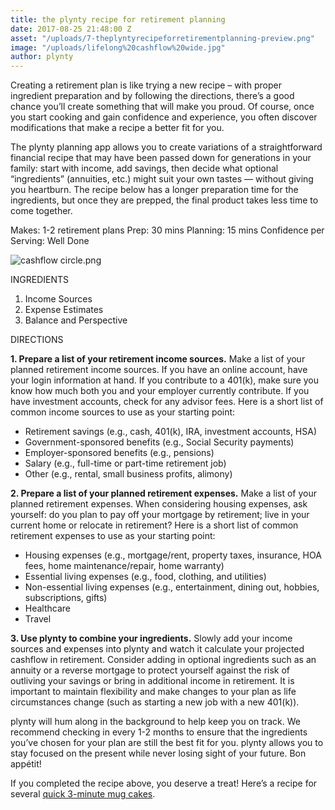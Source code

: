 ```yaml
---
title: the plynty recipe for retirement planning
date: 2017-08-25 21:48:00 Z
asset: "/uploads/7-theplyntyrecipeforretirementplanning-preview.png"
image: "/uploads/lifelong%20cashflow%20wide.jpg"
author: plynty
---
```


Creating a retirement plan is like trying a new recipe –  with proper ingredient preparation and by following the directions, there’s a good chance you’ll create something that will make you proud. Of course, once you start cooking and gain confidence and experience, you often discover modifications that make a recipe a better fit for you. <!--more-->

The plynty planning app allows you to create variations of a straightforward financial recipe that may have been passed down for generations in your family: start with income, add savings, then decide what optional “ingredients” (annuities, etc.) might suit your own tastes — without giving you heartburn. The recipe below has a longer preparation time for the ingredients, but once they are prepped, the final product takes less time to come together.

Makes: 1-2 retirement plans
Prep: 30 mins
Planning: 15 mins
Confidence per Serving: Well Done


![cashflow circle.png](/uploads/cashflow%20circle.png)


INGREDIENTS

1. Income Sources
2. Expense Estimates
3. Balance and Perspective

DIRECTIONS

**1. Prepare a list of your retirement income sources.** 
Make a list of your planned retirement income sources. If you have an online account, have your login information at hand. If you contribute to a 401(k), make sure you know how much both you and your employer currently contribute. If you have investment accounts, check for any advisor fees.
Here is a short list of common income sources to use as your starting point:
* Retirement savings (e.g., cash, 401(k), IRA, investment accounts, HSA)
* Government-sponsored benefits (e.g., Social Security payments)
* Employer-sponsored benefits (e.g., pensions)
* Salary (e.g., full-time or part-time retirement job)
* Other (e.g., rental, small business profits, alimony)

**2. Prepare a list of your planned retirement expenses.**
Make a list of your planned retirement expenses. When considering housing expenses, ask yourself: do you plan to pay off your mortgage by retirement; live in your current home or relocate in retirement?
Here is a short list of common retirement expenses to use as your starting point: 
* Housing expenses (e.g., mortgage/rent, property taxes, insurance, HOA fees, home maintenance/repair, home warranty)
* Essential living expenses (e.g., food, clothing, and utilities)
* Non-essential living expenses (e.g., entertainment, dining out, hobbies, subscriptions, gifts)
* Healthcare 
* Travel

**3. Use plynty to combine your ingredients.**
Slowly add your income sources and expenses into plynty and watch it calculate your projected cashflow in retirement. Consider adding in optional ingredients such as an annuity or a reverse mortgage to protect yourself against the risk of outliving your savings or bring in additional income in retirement. It is important to maintain flexibility and make changes to your plan as life circumstances change (such as starting a new job with a new 401(k)). 

plynty will hum along in the background to help keep you on track. We recommend checking in every 1-2 months to ensure that the ingredients you’ve chosen for your plan are still the best fit for you. plynty allows you to stay focused on the present while never losing sight of your future. Bon appétit!

If you completed the recipe above, you deserve a treat! Here’s a recipe for several [quick 3-minute mug cakes](https://www.buzzfeed.com/vaughnvreeland/3-minute-mug-cakes-4-ways?utm_term=.sv7Zp9NJyO#.mtZPojOzYL).
